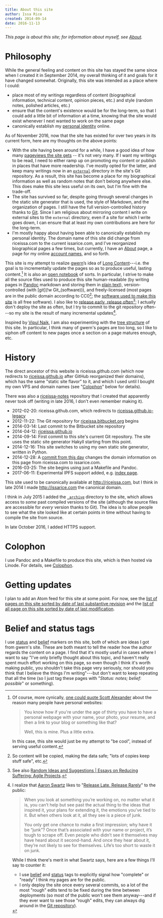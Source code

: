 ```yaml
---
title: About this site
author: Issa Rice
created: 2014-09-14
date: 2016-11-13
---
```


*This page is about this site; for information about myself, see [About]().*

# Philosophy

While the general feeling and content on this site has stayed the same since
when I created it in September 2014, my overall thinking of it and goals for it
have changed somewhat.
Originally, this site was intended as a place where I could:

  * place most of my writings regardless of content (biographical information,
    technical content, opinion pieces, etc.) and style (random notes, polished
    articles, etc.)
  * ensure that the content's existence would be for the long-term, so that I
    could add a little bit of information at a time, knowing that the site
    would exist whenever I next wanted to work on the same page
  * canonically establish my [personal identity][cm_personal_web] online.

As of November 2016, now that the site has existed for over two years in its
current form, here are my thoughts on the above points:

  * With the site having been around for a while, I have a good idea of how
    many [pageviews the site gets](analytics-for-this-site) -- it's not very
    many.
    If I want my writings to be read, I need to either ramp up on promoting my
    content or publish in places that have more readership.
    I've mostly opted for the latter, and keep many writings now in an
    [`external`][external] directory in the site's Git repository.
    As a result, this site has become a place for my biographical information
    as well as random notes that don't belong anywhere else.
    This does make this site less useful on its own, but I'm fine with the
    trade-off.
  * The site has survived so far, despite going through several changes in the
    static site generator that is used, the style of Markdown, and the
    organization of pages.
    I still have the full version-controlled history thanks to [Git]().
    Since I am religious about mirroring content I write on external sites to
    the `external` directory, even if a site for which I write goes down, I can
    ensure that at least my own contributions are here for the long-term.
  * I'm mostly happy about having been able to canonically establish my
    personal identity.
    The domain name of this site did change from riceissa.com to the current
    issarice.com, and I've reorganized biographical pages a few times, but
    currently, I have an [About]() page, a page for my online [account
    names](), and so forth.

This site is my attempt to realize [gwern]’s idea of [Long
Content]()---i.e. the goal is to incrementally update the pages so as to
produce useful, lasting content.[^cy] It is also an [open notebook](http://wcm1.web.rice.edu/open-notebook-history.html) of sorts. In particular, I strive to make
all the source files used to produce this site human-readable (by
writing pages in [Pandoc] markdown and storing them in [plain text](http://wcm1.web.rice.edu/my-academic-book-in-plain-text.html)), version-controlled (with [git](!w Git_\(software\))), and
freely-licensed (most pages are in the public domain according to CC0[^copy];
the [software used to make this site](colophon) is all
free software).  I also like to [release early, release often][rero][^agile]; I
actually don't deploy the site as often, but I try to commit to the git
repository often---so my site is the result of many incremental updates[^aaron].

[^agile]: See also [Random Ideas and Suggestions | Essays on Reducing Suffering: Agile Projects](http://reducing-suffering.org/random-ideas-and-suggestions/#Agile_projects).

[^aaron]: I realize that [Aaron Swartz](http://www.aaronsw.com/weblog/archive) likes to "[Release Late, Release Rarely](http://www.aaronsw.com/weblog/rlrr)" to the public:

    > When you look at something you’re working on, no matter what it
    > is, you can’t help but see past the actual thing to the ideas that
    > inspired it, your plans for extending it, the emotions you’ve tied
    > to it. But when others look at it, all they see is a piece of
    > junk.
    >
    > You only get one chance to make a first impression; why have it be
    > “junk”? Once that’s associated with your name or project, it’s
    > tough to scrape off. Even people who didn’t see it themselves may
    > have heard about it second-hand. And once they hear about it,
    > they’re not likely to see for themselves. Life’s too short to
    > waste it on junk.

    While I think there's merit in what Swartz says, here are a few things I'll say to counter it:

    - I use [belief]() and [status]() tags to explicitly signal how "complete" or "ready" I think my pages are for the public.
    - I only deploy the site once every several commits, so a lot of the most "rough" edits tend to be fixed during the time between deployments (so most of the public won't see them anyway---and if they ever want to see those "rough" edits, they can always dig around in the [Git repository](https://github.com/riceissa/issarice.com)).


[^cy]: Of course, more cynically, [one could quote Scott Alexander](https://web.archive.org/web/20130118212124/http://raikoth.net/) about the reason many people have personal websites:

    > You know how if you're under the age of thirty you have to have a
    > personal webpage with your name, your photo, your resume, and then
    > a link to your blog or something like that?
    >
    > Well, this is mine. Plus a little extra.

    In this case, this site would just be my attempt to "be cool",
    instead of serving useful content.

[^copy]: So content will be copied, making the data safe; "lots of copies keep stuff safe", etc.

Inspired by [Vipul Naik](http://vipulnaik.com), I am also experimenting with the [tree structure](./using-a-tree-structure-for-websites) of this site. In particular, I think many of gwern's pages are too long, so I like to siphon off content to new pages once a section on a page matures enough, etc.

# History

The direct ancestor of this website is riceissa.github.com (which now redirects
to [riceissa.github.io][gh_site] after GitHub reorganized their domains), which
has the same "static site flavor" to it, and which I used until I bought my own
VPS and domain names (see "[Colophon](#colophon)" below for details).

There was also a [riceissa-notes](https://github.com/riceissa/riceissa-notes)
repository that I created that apparently never took off (writing in late 2016,
I don't even remember making it).

* 2012-02-20: riceissa.github.com, which redirects to
  [riceissa.github.io-legacy](https://github.com/riceissa/riceissa.github.io-legacy)
* 2012-11-22: The Git repository for
  [riceissa.bitbucket.org](http://riceissa.bitbucket.org/) begins
* 2014-03-14: Last commit to the Bitbucket site repository
* 2014-04-12:
  [riceissa.github.io](https://github.com/riceissa/riceissa.github.io)
* 2014-09-14: First commit to this site's current Git repository.
  The site uses the static site generator Hakyll starting from this point.
* 2014-12-16: This site switches to using my own static site generator, written
  in Python.
* 2014-12-28: A [commit from this day](https://github.com/riceissa/issarice.com/commit/35737f02780fe16252cfa8d0dab6c25e306be539)
  changes the domain information on this page from riceissa.com to
  issarice.com.
* 2016-03-25: The site begins using just a Makefile and Pandoc.
* 2017-06-11: Experimental IPFS support added, e.g.
  [index page](https://ipfs.io/ipns/issarice.com/index).

This site used to be canonically available at <http://riceissa.com>, but I
think in late 2014 I made <http://issarice.com> the canonical domain.

I think in July 2015 I added the [`_archive`](https://issarice.com/_archive/)
directory to the site, which allows access to *some* past compiled versions of
the site (although the source files are accessible for *every* version thanks
to Git).
The idea is to allow people to see what the site looked like at certain points
in time without having to compile the site from source.

In late October 2016, I added HTTPS support.

# Colophon

I use Pandoc and a Makefile to produce this site, which is then hosted via Linode.
For details, see [Colophon]().

# Getting updates

I plan to add an Atom feed for this site at some point.
For now, see the [list of pages on this site sorted by date of last substantive
revision][subs] and the [list of all page on this site sorted by date of last
modification][mod].

<!-- I have an [Atom feed](http://issarice.com/atom.xml) for this site. -->
<!-- For more ways to get updates, see [Feed](). -->

# Belief and status tags

I use [status]() and [belief]() markers on this site, both of which
are ideas I got from gwern's site. These are both meant to tell the
reader how the author regards the content on a page. I find that it's
mostly useful in cases where I want to say "I've only briefly thought
about this topic, and haven't really spent much effort working on this
page, so even though I think it's worth making public, you shouldn't
take this page very seriously, nor should you think that I believe the
things I'm writing"---but don't want to keep repeating that all the time
(so I just tag these pages with "*Status: notes; belief: possible*" or
something).

[external]: https://github.com/riceissa/issarice.com/tree/master/external
[gh_site]: https://riceissa.github.io/
[gwern]: http://gwern.net
[mod]: _all
[pandoc]: http://johnmacfarlane.net/pandoc/
[rero]: https://en.wikipedia.org/wiki/Release_early,_release_often
[subs]: _all_date
[cm_personal_web]: http://info.cognitomentoring.org/wiki/Creating_your_personal_website
